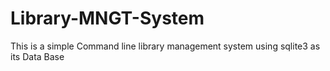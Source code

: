 # Library-MNGT-System
This is a simple Command line library management system using sqlite3 as its Data Base 
